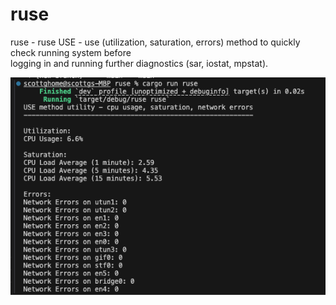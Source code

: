 # ruse
ruse - ruse USE - use (utilization, saturation, errors) method to quickly check running system before  
logging in and running further diagnostics (sar, iostat, mpstat).   

![ruse](ruse.png)  


